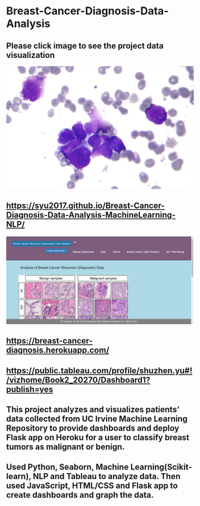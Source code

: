 # Breast-Cancer-Diagnosis-Data-Analysis
## Please click image to see the project data visualization

<a href="https://syu2017.github.io/Breast-Cancer-Diagnosis-Data-Analysis-MachineLearning-NLP" target="_blank"><img src="./image/dataset-image.jpg" alt="dataset-image"></a>

## https://syu2017.github.io/Breast-Cancer-Diagnosis-Data-Analysis-MachineLearning-NLP/

![picture](image/Untitled.png)

## https://breast-cancer-diagnosis.herokuapp.com/

## https://public.tableau.com/profile/shuzhen.yu#!/vizhome/Book2_20270/Dashboard1?publish=yes


## This project analyzes and visualizes patients’ data collected from UC Irvine Machine Learning Repository to provide dashboards and deploy Flask app on Heroku for a user to classify breast tumors as malignant or benign.  
## Used Python, Seaborn, Machine Learning(Scikit-learn), NLP and Tableau to analyze data. Then used JavaScript, HTML/CSS and Flask app to create dashboards and graph the data.

